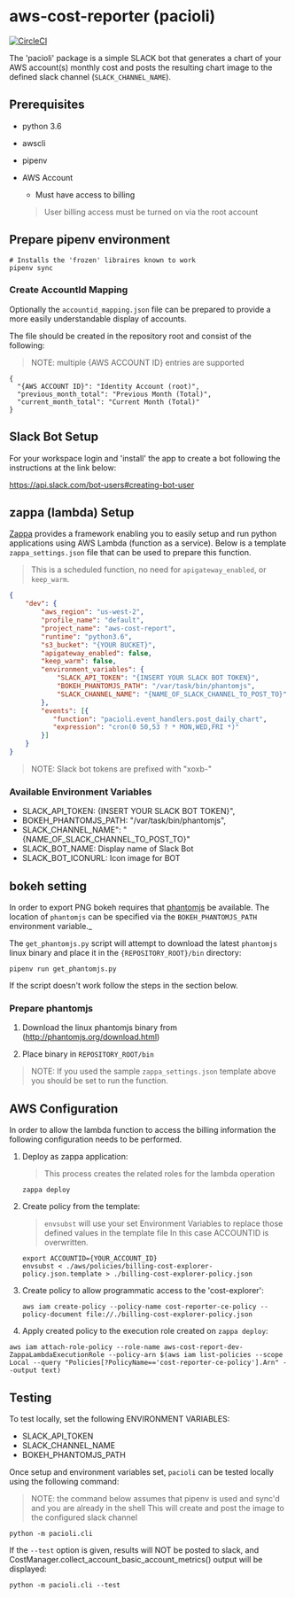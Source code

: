 # aws-cost-reporter (pacioli)

[![CircleCI](https://circleci.com/gh/kiconiaworks/aws-cost-reporter.svg?style=svg)](https://circleci.com/gh/kiconiaworks/aws-cost-reporter)

The 'pacioli' package is a simple SLACK bot that generates a chart of your AWS account(s) monthly cost and posts the resulting chart image to the defined slack channel (`SLACK_CHANNEL_NAME`).


## Prerequisites

- python 3.6
- awscli
- pipenv
- AWS Account 
    - Must have access to billing
    
    > User billing access must be turned on via the root account
     
## Prepare pipenv environment

```
# Installs the 'frozen' libraires known to work
pipenv sync
```     

### Create AccountId Mapping

Optionally the `accountid_mapping.json` file can be prepared to provide a more easily understandable display of accounts.

The file should be created in the repository root and consist of the following:

> NOTE: multiple {AWS ACCOUNT ID} entries are supported

```
{
  "{AWS ACCOUNT ID}": "Identity Account (root)",
  "previous_month_total": "Previous Month (Total)",
  "current_month_total": "Current Month (Total)"
}
```

## Slack Bot Setup

For your workspace login and 'install' the app to create a bot following the instructions at the link below:

https://api.slack.com/bot-users#creating-bot-user


## zappa (lambda) Setup

[Zappa](https://github.com/Miserlou/Zappa) provides a framework enabling you to easily setup and run python applications using AWS Lambda (function as a service).
Below is a template `zappa_settings.json` file that can be used to prepare this function.

> This is a scheduled function, no need for `apigateway_enabled`, or `keep_warm`.

```json
{
    "dev": {
        "aws_region": "us-west-2",
        "profile_name": "default",
        "project_name": "aws-cost-report",
        "runtime": "python3.6",
        "s3_bucket": "{YOUR BUCKET}",
        "apigateway_enabled": false,
        "keep_warm": false,
        "environment_variables": {
            "SLACK_API_TOKEN": "{INSERT YOUR SLACK BOT TOKEN}",
            "BOKEH_PHANTOMJS_PATH": "/var/task/bin/phantomjs",
            "SLACK_CHANNEL_NAME": "{NAME_OF_SLACK_CHANNEL_TO_POST_TO}"
        },
        "events": [{
           "function": "pacioli.event_handlers.post_daily_chart",
           "expression": "cron(0 50,53 ? * MON,WED,FRI *)"
        }]
    }
}
```

> NOTE: Slack bot tokens are prefixed with "xoxb-"

### Available Environment Variables

- SLACK_API_TOKEN: {INSERT YOUR SLACK BOT TOKEN}",
- BOKEH_PHANTOMJS_PATH: "/var/task/bin/phantomjs",
- SLACK_CHANNEL_NAME": "{NAME_OF_SLACK_CHANNEL_TO_POST_TO}"
- SLACK_BOT_NAME: Display name of Slack Bot
- SLACK_BOT_ICONURL: Icon image for BOT

## bokeh setting

In order to export PNG bokeh requires that [phantomjs](http://phantomjs.org/download.html) be available.
The location of `phantomjs` can be specified via the `BOKEH_PHANTOMJS_PATH` environment variable._

The `get_phantomjs.py` script will attempt to download the latest `phantomjs` linux binary and place it in the `{REPOSITORY_ROOT}/bin` directory:

```
pipenv run get_phantomjs.py
```

If the script doesn't work follow the steps in the section below. 

### Prepare phantomjs

1. Download the linux phantomjs binary from (http://phantomjs.org/download.html)

2. Place binary in `REPOSITORY_ROOT/bin`

> NOTE: If you used the sample `zappa_settings.json` template above you should be set to run the function.


## AWS Configuration

In order to allow the lambda function to access the billing information the following configuration needs to be performed.

1. Deploy as zappa application:
    
    > This process creates the related roles for the lambda operation
    
    ```
    zappa deploy
    ```

2. Create policy from the template:

    > `envsubst` will use your set Environment Variables to replace those defined values in the template file
    > In this case ACCOUNTID is overwritten.

    ```
    export ACCOUNTID={YOUR_ACCOUNT_ID}
    envsubst < ./aws/policies/billing-cost-explorer-policy.json.template > ./billing-cost-explorer-policy.json 
    ```

3. Create policy to allow programmatic access to the 'cost-explorer':

    ```
    aws iam create-policy --policy-name cost-reporter-ce-policy --policy-document file://./billing-cost-explorer-policy.json 
    ``` 

4. Apply created policy to the execution role created on `zappa deploy`:

```
aws iam attach-role-policy --role-name aws-cost-report-dev-ZappaLambdaExecutionRole --policy-arn $(aws iam list-policies --scope Local --query "Policies[?PolicyName=='cost-reporter-ce-policy'].Arn" --output text)
```

## Testing

To test locally, set the following ENVIRONMENT VARIABLES:

- SLACK_API_TOKEN
- SLACK_CHANNEL_NAME
- BOKEH_PHANTOMJS_PATH

Once setup and environment variables set, `pacioli` can be tested locally using the following command:

> NOTE: the command below assumes that pipenv is used and sync'd and you are already in the shell
> This will create and post the image to the configured slack channel


```
python -m pacioli.cli
```

If the `--test` option is given, results will NOT be posted to slack, and CostManager.collect_account_basic_account_metrics() output will be displayed:
```
python -m pacioli.cli --test
```